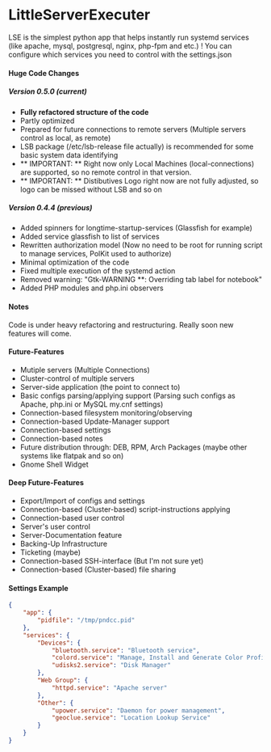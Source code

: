 # LittleServerExecuter
LSE is the simplest python app that helps instantly run systemd services
(like apache, mysql, postgresql, nginx, php-fpm and etc.)
! You can configure which services you need to control with the settings.json

#### Huge Code Changes

##### Version 0.5.0 (current)
 * **Fully refactored structure of the code**
 * Partly optimized
 * Prepared for future connections to remote servers (Multiple servers control as local, as remote)
 * LSB package (/etc/lsb-release file actually) is recommended for some basic system data identifying
 * ** IMPORTANT: ** Right now only Local Machines (local-connections) are supported, so no remote control in that version.
 * ** IMPORTANT: ** Distibutives Logo right now are not fully adjusted, so logo can be missed without LSB and so on

##### Version 0.4.4 (previous)
 * Added spinners for longtime-startup-services (Glassfish for example)
 * Added service glassfish to list of services
 * Rewritten authorization model (Now no need to be root for running script to manage services, PolKit used to authorize)
 * Minimal optimization of the code
 * Fixed multiple execution of the systemd action
 * Removed warning: "Gtk-WARNING **: Overriding tab label for notebook"
 * Added PHP modules and php.ini observers


#### Notes
Code is under heavy refactoring and restructuring. Really soon new features will come.

#### Future-Features
 * Mutiple servers (Multiple Connections)
 * Cluster-control of multiple servers
 * Server-side application (the point to connect to)
 * Basic configs parsing/applying support (Parsing such configs as Apache, php.ini or MySQL my.cnf settings)
 * Connection-based filesystem monitoring/observing
 * Connection-based Update-Manager support
 * Connection-based settings
 * Connection-based notes
 * Future distribution through: DEB, RPM, Arch Packages (maybe other systems like flatpak and so on)
 * Gnome Shell Widget

#### Deep Future-Features
 * Export/Import of configs and settings
 * Connection-based (Cluster-based) script-instructions applying
 * Connection-based user control
 * Server's user control
 * Server-Documentation feature
 * Backing-Up Infrastructure
 * Ticketing (maybe)
 * Connection-based SSH-interface (But I'm not sure yet)
 * Connection-based (Cluster-based) file sharing


#### Settings Example
```json
{
	"app": {
		"pidfile": "/tmp/pndcc.pid"
	},
	"services": {
		"Devices": {
			"bluetooth.service": "Bluetooth service",
			"colord.service": "Manage, Install and Generate Color Profiles",
			"udisks2.service": "Disk Manager"
		},
		"Web Group": {
			"httpd.service": "Apache server"
		},
		"Other": {
			"upower.service": "Daemon for power management",
			"geoclue.service": "Location Lookup Service"
		}
	}
}
````
